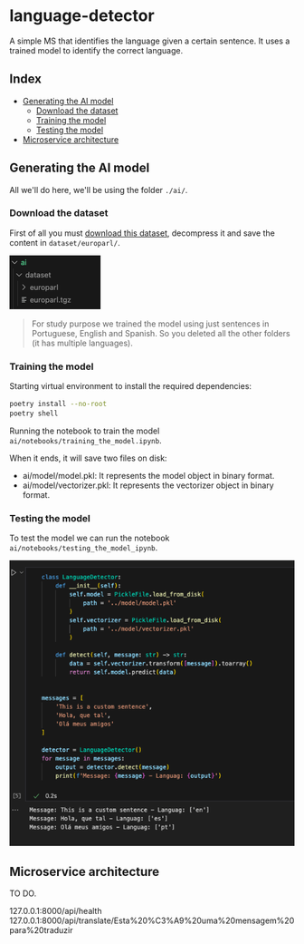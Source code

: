 # language-detector
A simple MS that identifies the language given a certain sentence. It uses a trained model to identify the correct language.

## Index
- [Generating the AI model](#generating-the-ai-model)
    - [Download the dataset](#download-the-dataset)
    - [Training the model](#training-the-model)
    - [Testing the model](#testing-the-model)
- [Microservice architecture](#microservice-architecture)


## Generating the AI model
All we'll do here, we'll be using the folder ```./ai/```.

### Download the dataset
First of all you must [download this dataset](https://www.statmt.org/europarl/), decompress it and save the content in ```dataset/europarl/```.

![](.doc/ai/dataset.png)

> For study purpose we trained the model using just sentences in Portuguese, English and Spanish. So you deleted all the other folders (it has multiple languages).


### Training the model

Starting virtual environment to install the required dependencies:
```sh
poetry install --no-root
poetry shell
```

Running the notebook to train the model ```ai/notebooks/training_the_model.ipynb```.

When it ends, it will save two files on disk:
- ai/model/model.pkl: It represents the model object in binary format.
- ai/model/vectorizer.pkl: It represents the vectorizer object in binary format.

### Testing the model
To test the model we can run the notebook ```ai/notebooks/testing_the_model_ipynb```.

![](.doc/ai/testing_the_model.png)

## Microservice architecture
TO DO.

<!--
## Deploying the microservice

## Used references
- [Dataset](https://www.statmt.org/europarl/)

## References for study
- [https://blag.nullteilerfrei.de/2022/09/03/machine-learning-for-language-detection-in-python-with-scikit-learn/](https://blag.nullteilerfrei.de/2022/09/03/machine-learning-for-language-detection-in-python-with-scikit-learn/)
- [https://scikit-learn.org/stable/auto_examples/text/plot_document_classification_20newsgroups.html](https://scikit-learn.org/stable/auto_examples/text/plot_document_classification_20newsgroups.html)
- []()
- []()

-->

127.0.0.1:8000/api/health
127.0.0.1:8000/api/translate/Esta%20%C3%A9%20uma%20mensagem%20para%20traduzir